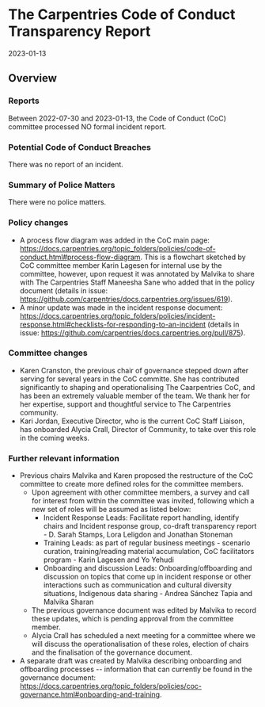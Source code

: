 # The Carpentries Code of Conduct Transparency Report

2023-01-13

## Overview

### Reports

Between 2022-07-30 and 2023-01-13, the Code of Conduct (CoC) committee processed NO formal incident report.

### Potential Code of Conduct Breaches

There was no report of an incident.

### Summary of Police Matters

There were no police matters.

### Policy changes

- A process flow diagram was added in the CoC main page: https://docs.carpentries.org/topic_folders/policies/code-of-conduct.html#process-flow-diagram.
This is a flowchart sketched by CoC committee member Karin Lagesen for internal use by the committee, however, upon request it was annotated by Malvika to share with The Carpentries Staff Maneesha Sane who added that in the policy document (details in issue: https://github.com/carpentries/docs.carpentries.org/issues/619).
- A minor update was made in the incident response document: https://docs.carpentries.org/topic_folders/policies/incident-response.html#checklists-for-responding-to-an-incident (details in issue: https://github.com/carpentries/docs.carpentries.org/pull/875).
 
### Committee changes

- Karen Cranston, the previous chair of governance stepped down after serving for several years in the CoC committe. She has contributed significantly to shaping and operationalising The Caarpentries CoC, and has been an extremely valuable member of the team. We thank her for her expertise, support and thoughtful service to The Carpentries community.
- Kari Jordan, Executive Director, who is the current CoC Staff Liaison, has onboarded Alycia Crall, Director of Community, to take over this role in the coming weeks.

### Further relevant information
 
- Previous chairs Malvika and Karen proposed the restructure of the CoC committee to create more defined roles for the committee members. 
  - Upon agreement with other committee members, a survey and call for interest from within the committee was invited, following which a new set of roles will be assumed as listed below:
    - Incident Response Leads: Facilitate report handling, identify chairs and Incident response group, co-draft transparency report - D. Sarah Stamps, Lora Leligdon and Jonathan Stoneman
    - Training Leads: as part of regular business meetings - scenario curation, training/reading material accumulation, CoC facilitators program - Karin Lagesen and Yo Yehudi
    - Onboarding and discussion Leads: Onboarding/offboarding and discussion on topics that come up in incident response or other interactions such as communication and cultural diversity situations, Indigenous data sharing - Andrea Sánchez Tapia and Malvika Sharan
  - The previous governance document was edited by Malvika to record these updates, which is pending approval from the committee member.
  - Alycia Crall has scheduled a next meeting for a committee where we will discuss the operationalisation of these roles, election of chairs and the finalisation of the governance document. 
- A separate draft was created by Malvika describing onboarding and offboarding processes -- information that can currently be found in the governance document: https://docs.carpentries.org/topic_folders/policies/coc-governance.html#onboarding-and-training.
